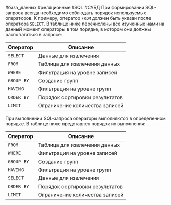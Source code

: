 #база_данных #реляционные #SQL #СУБД 
При формировании SQL-запроса всегда необходимо соблюдать порядок используемых операторов. К примеру, оператор `FROM` должен быть указан после оператора `SELECT`. В таблице ниже перечислены все изученные нами на данный момент операторы в том порядке, в котором они должны располагаться в запросе:

| **Оператор** | **Описание**                   |
| ------------ | ------------------------------ |
| `SELECT`     | Данные для извлечения          |
| `FROM`       | Таблица для извлечения данных  |
| `WHERE`      | Фильтрация на уровне записей   |
| `GROUP BY`   | Создание групп                 |
| `HAVING`     | Фильтрация на уровне групп     |
| `ORDER BY`   | Порядок сортировки результатов |
| `LIMIT`      | Ограничение количества записей |

При выполнении SQL-запроса операторы выполняются в определенном порядке. В таблице ниже представлен порядок их выполнения:

| **Оператор** | **Описание**                   |
| ------------ | ------------------------------ |
| `FROM`       | Таблица для извлечения данных  |
| `WHERE`      | Фильтрация на уровне записей   |
| `GROUP BY`   | Создание групп                 |
| `HAVING`     | Фильтрация на уровне групп     |
| `SELECT`     | Данные для извлечения          |
| `ORDER BY`   | Порядок сортировки результатов |
| `LIMIT`      | Ограничение количества записей |
